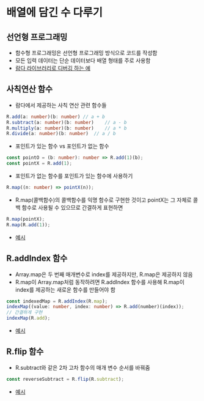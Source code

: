 # 배열에 담긴 수 다루기

## 선언형 프로그래밍

-   함수형 프로그래밍은 선언형 프로그래밍 방식으로 코드를 작성함
-   모든 입력 데이터는 단순 데이터보다 배열 형태를 주로 사용함
-   [람다 라이브러리로 디버깅 하는 예](./src/inc.ts)

## 사칙연산 함수

-   람다에서 제공하는 사칙 연산 관련 함수들

```ts
R.add(a: number)(b: number) // a + b
R.subtract(a: number)(b: number)    // a - b
R.multiply(a: number)(b: number)    // a * b
R.divide(a: number)(b: number)  // a / b
```

-   포인트가 있는 함수 vs 포인트가 없는 함수

```ts
const pointO = (b: number): number => R.add(1)(b);
const pointX = R.add(1);
```

-   포인트가 없는 함수를 포인트가 있는 함수에 사용하기

```ts
R.map((n: number) => pointX(n));
```

-   R.map(콜백함수)의 콜백함수를 익명 함수로 구현한 것이고 pointX는 그 자체로 콜백 함수로 사용될 수 있으므로 간결하게 표현하면

```ts
R.map(pointX);
R.map(R.add(1));
```

-   [예시](./src/add.ts)

## R.addIndex 함수

-   Array.map은 두 번째 매개변수로 index를 제공하지만, R.map은 제공하지 않음
-   R.map이 Array.map처럼 동작하려면 R.addIndex 함수를 사용해 R.map이 index를 제공하는 새로운 함수를 만들어야 함

```ts
const indexedMap = R.addIndex(R.map);
indexMap((value: number, index: number) => R.add(number)(index));
// 간결하게 구현
indexMap(R.add);
```

-   [예시](./src/addIndex.ts)

## R.flip 함수

-   R.subtract와 같은 2차 고차 함수의 매개 변수 순서를 바꿔줌

```ts
const reverseSubtract = R.flip(R.subtract);
```

-   [예시](./src/subtract.ts)
